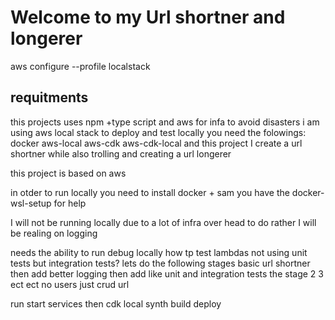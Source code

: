 # Welcome to my Url shortner and longerer
aws configure --profile localstack
## requitments

this projects uses npm +type script and aws for infa
to avoid disasters i am using aws local stack to deploy and test locally
you need the folowings:
docker
aws-local
aws-cdk
aws-cdk-local
and this project I create a url shortner
while also trolling and creating a url longerer

this project is based on aws

in otder to run locally you need to install docker + sam
you have the docker-wsl-setup for help

I will not be running locally due to a lot of infra over head to do
rather I will be realing on logging

needs the ability to run debug locally
how tp test lambdas not using unit tests but integration tests?
lets do the following stages
basic url shortner
then add better logging
then add like unit and integration tests
the stage 2 3 ect ect
no users just crud url


run start services then cdk local synth build deploy
